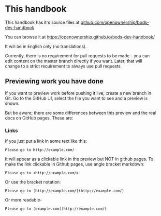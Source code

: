 # This handbook

This handbook has it's source files at [github.com/openownership/bods-dev-handbook](https://github.com/openownership/bods-dev-handbook)

You can browse it at <https://openownership.github.io/bods-dev-handbook/>

It will be in English only (no translations).

Currently, there is no requirement for pull requests to be made - you can edit content on the master branch directly if you want.
Later, that will change to a strict requirement to always use pull requests.

## Previewing work you have done

If you want to preview work before pushing it live, create a new branch in Git. Go to the GitHub UI, select the file you want to see and a preview is shown.

But be aware; there are some differences between this preview and the real docs on GitHub pages. These are:

### Links

If you just put a link in some text like this:

    Please go to http://example.com/

It will appear as a clickable link in the preview but NOT in github pages. To make the link clickable in Github pages, use angle bracket markdown:
    
    Please go to <http://example.com/>

Or use the bracket notation:

    Please go to [http://example.com/](http://example.com/)

Or more readable-

    Please go to [example.com](http://example.com/)




